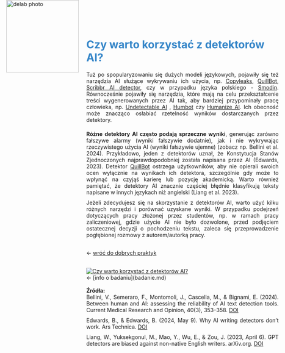 <div style="position: absolute; top: 0; left: 1.3em; width: 190px; height: 190px; overflow: hidden;">
    <img src="/genai_site/assets/logo2.png" alt="delab photo" style="width: 100%; height: 100%; object-fit: contain; display: block;">
</div>

<h1 style="margin-top: 50px; color: #3485C8;"><b> Czy warto korzystać z detektorów AI?</b></h1>

<div style="text-align: justify; margin-bottom: 20px;">
Tuż po spopularyzowaniu się dużych modeli językowych, pojawiły się też narzędzia AI służące wykrywaniu ich użycia, np. <a href="https://copyleaks.com" target="_blank">Copyleaks</a>, <a href="https://quillbot.com/ai-content-detector" target="_blank">QuillBot</a>, <a href="https://www.scribbr.com/ai-detector/" target="_blank">Scribbr AI detector</a>, czy w przypadku języka polskiego - <a href="https://smodin.io/pl/detektor-tresci-ai" target="_blank">Smodin</a>. Równocześnie pojawiły się narzędzia, które mają na celu przekształcenie treści wygenerowanych przez AI tak, aby bardziej przypominały pracę człowieka, np. <a href="https://undetectable.ai" target="_blank">Undetectable AI</a>
, <a href="https://humbot.ai" target="_blank">Humbot</a> czy <a href="https://www.humanizeai.pro" target="_blank">Humanize AI</a>. Ich obecność może znacząco osłabiać rzetelność wyników dostarczanych przez detektory. 
</div>
<div style="text-align: justify; margin-bottom: 10px;">
<b>Różne detektory AI często podają sprzeczne wyniki</b>, generując zarówno fałszywe alarmy (wyniki fałszywie dodatnie), jak i nie wykrywając rzeczywistego użycia AI (wyniki fałszywie ujemne) (zobacz np. Bellini et al. 2024). Przykładowo, jeden z detektorów uznał, że Konstytucja Stanów Zjednoczonych najprawdopodobniej została napisana przez AI (Edwards, 2023). Detektor <a href="https://quillbot.com/ai-content-detector" target="_blank">QuillBot</a> ostrzega użytkowników, aby nie opierali swoich ocen wyłącznie na wynikach ich detektora, szczególnie gdy może to wpłynąć na czyjąś karierę lub pozycję akademicką. Warto również pamiętać, że detektory AI znacznie częściej błędnie klasyfikują teksty napisane w innych językach niż angielski (Liang et al. 2023). 
</div>
<div style="text-align: justify; margin-bottom: 30px;">
Jeżeli zdecydujesz się na skorzystanie z detektorów AI, warto użyć kilku różnych narzędzi i porównać uzyskane wyniki. W przypadku podejrzeń dotyczących pracy złożonej przez studentów, np. w ramach pracy zaliczeniowej, gdzie użycie AI nie było dozwolone, przed podjęciem ostatecznej decyzji o pochodzeniu tekstu, zaleca się przeprowadzenie pogłębionej rozmowy z autorem/autorką pracy.</div>


← [wróć do dobrych praktyk](wytyczne.md)
<br></br>

<div class='tableauPlaceholder' id='viz1728397060124' style='position: relative'><noscript><a href='#'><img alt='Czy warto korzystać z detektorów AI? ' src='https:&#47;&#47;public.tableau.com&#47;static&#47;images&#47;Cz&#47;CzywartokorzystaczdetektorowAI&#47;CzywartokorzystazdetektorwAI&#47;1_rss.png' style='border: none' /></a></noscript><object class='tableauViz'  style='display:none;'><param name='host_url' value='https%3A%2F%2Fpublic.tableau.com%2F' /> <param name='embed_code_version' value='3' /> <param name='site_root' value='' /><param name='name' value='CzywartokorzystaczdetektorowAI&#47;CzywartokorzystazdetektorwAI' /><param name='tabs' value='no' /><param name='toolbar' value='yes' /><param name='static_image' value='https:&#47;&#47;public.tableau.com&#47;static&#47;images&#47;Cz&#47;CzywartokorzystaczdetektorowAI&#47;CzywartokorzystazdetektorwAI&#47;1.png' /> <param name='animate_transition' value='yes' /><param name='display_static_image' value='yes' /><param name='display_spinner' value='yes' /><param name='display_overlay' value='yes' /><param name='display_count' value='yes' /><param name='language' value='en-GB' /></object></div>                <script type='text/javascript'>                    var divElement = document.getElementById('viz1728397060124');                    var vizElement = divElement.getElementsByTagName('object')[0];                    if ( divElement.offsetWidth > 800 ) { vizElement.style.width='800px';vizElement.style.height='827px';} else if ( divElement.offsetWidth > 500 ) { vizElement.style.width='800px';vizElement.style.height='827px';} else { vizElement.style.width='100%';vizElement.style.height='1077px';}                     var scriptElement = document.createElement('script');                    scriptElement.src = 'https://public.tableau.com/javascripts/api/viz_v1.js';                    vizElement.parentNode.insertBefore(scriptElement, vizElement);                </script>
← [info o badaniu](badanie.md)
<br></br>

<b>
Źródła: </b>
<div style="text-align: justify; margin-bottom: 10px;">
Bellini, V., Semeraro, F., Montomoli, J., Cascella, M., & Bignami, E. (2024). Between human and AI: assessing the reliability of AI text detection tools. Current Medical Research and Opinion, 40(3), 353–358. <a href="https://doi.org/10.1080/03007995.2024.2310086" target="_blank">DOI</a>
</div>
<div style="text-align: justify; margin-bottom: 10px;">
Edwards, B., & Edwards, B. (2024, May 9). Why AI writing detectors don’t work. Ars Technica. <a href="https://arstechnica.com/information-technology/2023/07/why-ai-detectors-think-the-us-constitution-was-written-by-ai/" target="_blank">DOI</a>
</div>
<div style="text-align: justify; margin-bottom: 10px;">
Liang, W., Yuksekgonul, M., Mao, Y., Wu, E., & Zou, J. (2023, April 6). GPT detectors are biased against non-native English writers. arXiv.org. <a href="https://arxiv.org/abs/2304.02819" target="_blank">DOI</a>
</div>

